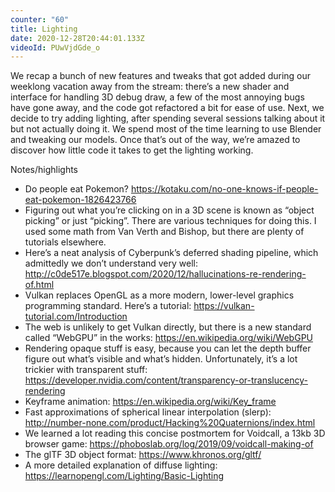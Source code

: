```yaml
---
counter: "60"
title: Lighting
date: 2020-12-28T20:44:01.133Z
videoId: PUwVjdGde_o
---
```

We recap a bunch of new features and tweaks that got added during our weeklong vacation away from the stream: there’s a new shader and interface for handling 3D debug draw, a few of the most annoying bugs have gone away, and the code got refactored a bit for ease of use. Next, we decide to try adding lighting, after spending several sessions talking about it but not actually doing it. We spend most of the time learning to use Blender and tweaking our models. Once that’s out of the way, we’re amazed to discover how little code it takes to get the lighting working.

Notes/highlights

- Do people eat Pokemon? https://kotaku.com/no-one-knows-if-people-eat-pokemon-1826423766
- Figuring out what you’re clicking on in a 3D scene is known as “object picking” or just “picking”. There are various techniques for doing this. I used some math from Van Verth and Bishop, but there are plenty of tutorials elsewhere.
- Here’s a neat analysis of Cyberpunk’s deferred shading pipeline, which admittedly we don’t understand very well: http://c0de517e.blogspot.com/2020/12/hallucinations-re-rendering-of.html
- Vulkan replaces OpenGL as a more modern, lower-level graphics programming standard. Here’s a tutorial: https://vulkan-tutorial.com/Introduction
- The web is unlikely to get Vulkan directly, but there is a new standard called “WebGPU” in the works: https://en.wikipedia.org/wiki/WebGPU
- Rendering opaque stuff is easy, because you can let the depth buffer figure out what’s visible and what’s hidden. Unfortunately, it’s a lot trickier with transparent stuff: https://developer.nvidia.com/content/transparency-or-translucency-rendering
- Keyframe animation: https://en.wikipedia.org/wiki/Key_frame
- Fast approximations of spherical linear interpolation (slerp): http://number-none.com/product/Hacking%20Quaternions/index.html
- We learned a lot reading this concise postmortem for Voidcall, a 13kb 3D browser game: https://phoboslab.org/log/2019/09/voidcall-making-of
- The glTF 3D object format: https://www.khronos.org/gltf/
- A more detailed explanation of diffuse lighting: https://learnopengl.com/Lighting/Basic-Lighting
